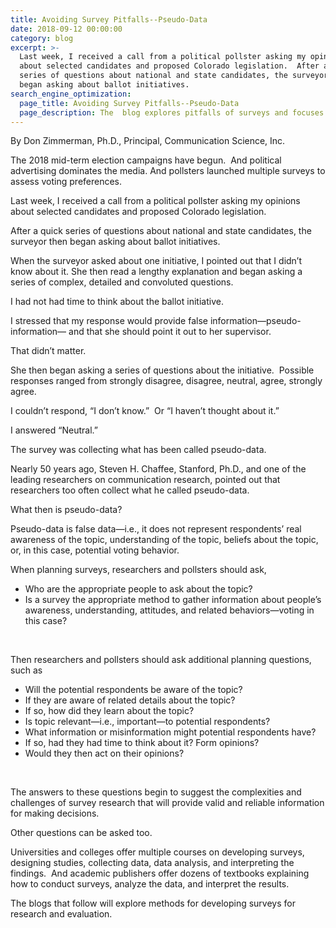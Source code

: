 ```yaml
---
title: Avoiding Survey Pitfalls--Pseudo-Data
date: 2018-09-12 00:00:00
category: blog
excerpt: >-
  Last week, I received a call from a political pollster asking my opinions
  about selected candidates and proposed Colorado legislation.  After a quick
  series of questions about national and state candidates, the surveyor then
  began asking about ballot initiatives.
search_engine_optimization:
  page_title: Avoiding Survey Pitfalls--Pseudo-Data
  page_description: The  blog explores pitfalls of surveys and focuses on pseudo-data.
---
```


By Don Zimmerman, Ph.D., Principal, Communication Science, Inc.&nbsp;

The 2018 mid-term election campaigns have begun.&nbsp; And political advertising dominates the media. And pollsters launched multiple surveys to assess voting preferences.

Last week, I received a call from a political pollster asking my opinions about selected candidates and proposed Colorado legislation.

After a quick series of questions about national and state candidates, the surveyor then began asking about ballot initiatives.

When the surveyor asked about one initiative, I pointed out that I didn’t know about it. She then read a lengthy explanation and began asking a series of complex, detailed and convoluted questions.

I had not had time to think about the ballot initiative.

I stressed that my response would provide false information—pseudo-information— and that she should point it out to her supervisor.

That didn’t matter.

She then began asking a series of questions about the initiative.&nbsp; Possible responses ranged from strongly disagree, disagree, neutral, agree, strongly agree.

I couldn’t respond, “I don’t know.” &nbsp;Or “I haven’t thought about it.”

I answered “Neutral.”

The survey was collecting what has been called pseudo-data.

Nearly 50 years ago, Steven H. Chaffee, Stanford, Ph.D., and one of the leading researchers on communication research, pointed out that researchers too often collect what he called pseudo-data.

What then is pseudo-data?

Pseudo-data is false data—i.e., it does not represent respondents’ real awareness of the topic, understanding of the topic, beliefs about the topic, or, in this case, potential voting behavior.

When planning surveys, researchers and pollsters should ask,

* Who are the appropriate people to ask about the topic?
* Is a survey the appropriate method to gather information about people’s awareness, understanding, attitudes, and related behaviors—voting in this case?

&nbsp;

Then researchers and pollsters should ask additional planning questions, such as

* Will the potential respondents be aware of the topic?
* If they are aware of related details about the topic?
* If so, how did they learn about the topic?
* Is topic relevant—i.e., important—to potential respondents?
* What information or misinformation might potential respondents have?
* If so, had they had time to think about it? Form opinions?
* Would they then act on their opinions?

&nbsp;

The answers to these questions begin to suggest the complexities and challenges of survey research that will provide valid and reliable information for making decisions.

Other questions can be asked too.

Universities and colleges offer multiple courses on developing surveys, designing studies, collecting data, data analysis, and interpreting the findings.&nbsp; And academic publishers offer dozens of textbooks explaining how to conduct surveys, analyze the data, and interpret the results.

The blogs that follow will explore methods for developing surveys for research and evaluation.